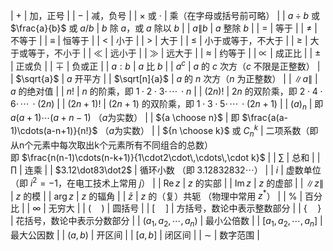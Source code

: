 | $+$ | 加，正号 |
| $-$ | 减，负号 |
| $\times$ 或 $\cdot$ | 乘（在字母或括号前可略） |
| $a\div b$ 或 $\frac{a}{b}$ 或 $a/b$ | $b$ 除 $a$，或 $a$ 除以 $b$ |
| $a\|b$ | $a$ 整除 $b$ |
| $=$ | 等于 |
| $\neq$ | 不等于 |
| $\equiv$ | 恒等于 |
| $<$ | 小于 |
| $>$ | 大于 |
| $\leq$ | 小于或等于，不大于 |
| $\geq$ | 大于或等于，不小于 |
| $\ll$ | 远小于 |
| $\gg$ | 远大于 |
| $\approx$ | 约等于 |
| $\propto$ | 成正比 |
| $\pm$ | 正或负 |
| $\mp$ | 负或正 |
| $a:b$ | $a$ 比 $b$ |
| $a^c$ | $a$ 的 $c$ 次方（$c$ 不限是正整数） |
| $\sqrt{a}$ | $a$ 开平方 |
| $\sqrt[n]{a}$ | $a$ 的 $n$ 次方（$n$ 为正整数） |
| $\|a\|$ | $a$ 的绝对值 |
| $n!$ | $n$ 的阶乘，即 $1\cdot2\cdot3\cdot\,\cdots\,\cdot n$ |
| $(2n)!$ | $2n$ 的双阶乘，即 $2\cdot4\cdot6\cdot\,\cdots\,\cdot (2n)$ |
| $(2n+1)!$ | $(2n+1)$ 的双阶乘，即 $1\cdot3\cdot5\cdot\,\cdots\,\cdot (2n+1)$ |
| $(a)_n$ | 即 $a(a+1)\cdots(a+n-1)$ （$a$为实数） |
| ${a \choose n}$ | 即 $\frac{a(a-1)\cdots(a-n+1)}{n!}$ （$a$为实数） |
| ${n \choose k}$ 或 $C^k_n$ | 二项系数（即从n个元素中每次取出k个元素所有不同组合的总数）<br>即 $\frac{n(n-1)\cdots(n-k+1)}{1\cdot2\cdot\,\cdots\,\cdot k}$  |
| $\sum$ | 总和 |
| $\prod$ | 连乘 |
| $3.12\dot83\dot2$ | 循环小数 （即 3.12832832$\cdots$） |
| $i$ | 虚数单位（即 $i^2=-1$，在电工技术上常用 $j$） |
| $\operatorname{Re} z$ | $z$ 的实部 |
| $\operatorname{Im} z$ | $z$ 的虚部 |
| $\|z\|$ | $z$ 的模 |
| $\operatorname{arg} z$ | $z$ 的辐角 |
| $\bar z$ | $z$ 的（复）共轭 （物理中常用 $z^*$） |
| $\%$ | 百分比 |
| $\infty$ | 无穷大 |
| $(\quad)$ | 圆括号 |
| $[\quad]$ | 方括号，数论中表示整数部分 |
| $\lbrace\quad\rbrace$ | 花括号，数论中表示分数部分 |
| $(a_1,a_2,\cdots,a_n)$ | 最小公倍数 |
| $[a_1,a_2,\cdots,a_n]$ | 最大公因数 |
| $(a,b)$ | 开区间 |
| $[a,b]$ | 闭区间 |
| $\sim$ <!-- 符号可能用得不对 --> | 数字范围 |
